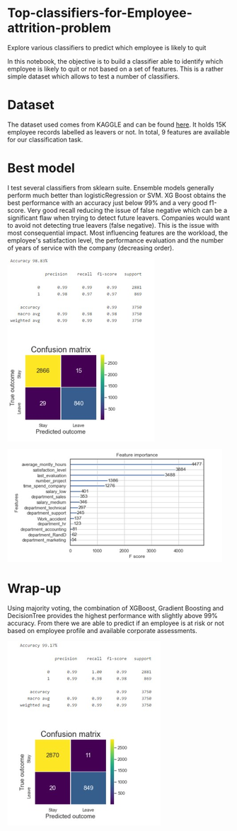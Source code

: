 # Top-classifiers-for-Employee-attrition-problem
Explore various classifiers to predict which employee is likely to quit


In this notebook, the objective is to build a classifier able to identify which employee is likely to quit or not based on a set of features.
This is a rather simple dataset which allows to test a number of classifiers.

# Dataset

The dataset used comes from KAGGLE and can be found [here](https://www.kaggle.com/liujiaqi/hr-comma-sepcsv). It holds 15K employee records labelled as leavers or not.
In total, 9 features are available for our classification task.

# Best model

I test several classifiers from sklearn suite. Ensemble models generally perform much better than logisticRegression or SVM.
XG Boost obtains the best performance with an accuracy just below 99% and a very good f1-score. Very good recall reducing the issue of false negative which can be a significant flaw when trying to detect future leavers. Companies would want to avoid not detecting true leavers (false negative). This is the issue with most consequential impact.
Most influencing features are the workload, the employee's satisfaction level, the performance evaluation and the number of years of service with the company (decreasing order).

![](data/xgboost.jpg)

![](data/feature_importance.jpg)

# Wrap-up

Using majority voting, the combination of XGBoost, Gradient Boosting and DecisionTree provides the highest performance with slightly above 99% accuracy.
From there we are able to predict if an employee is at risk or not based on employee profile and available corporate assessments.

![](data/voting_classifier.jpg)
